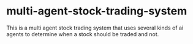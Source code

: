 # multi-agent-stock-trading-system
This is a multi agent stock trading system that uses several kinds of ai agents to determine when a stock should be traded and not.
